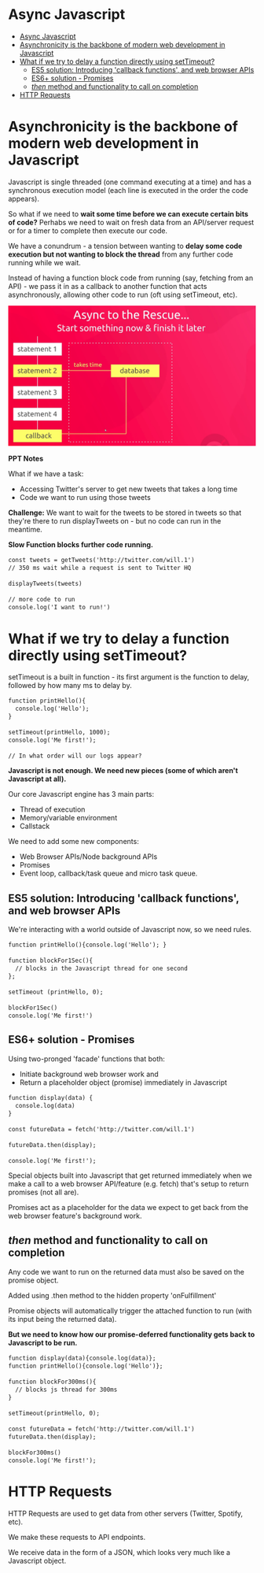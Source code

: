 # Async Javascript

- [Async Javascript](#async-javascript)
- [Asynchronicity is the backbone of modern web development in Javascript](#asynchronicity-is-the-backbone-of-modern-web-development-in-javascript)
- [What if we try to delay a function directly using setTimeout?](#what-if-we-try-to-delay-a-function-directly-using-settimeout)
  - [ES5 solution: Introducing 'callback functions', and web browser APIs](#es5-solution-introducing-callback-functions-and-web-browser-apis)
  - [ES6+ solution - Promises](#es6-solution---promises)
  - [*then* method and functionality to call on completion](#then-method-and-functionality-to-call-on-completion)
- [HTTP Requests](#http-requests)


# Asynchronicity is the backbone of modern web development in Javascript

Javascript is single threaded (one command executing at a time) and has a synchronous execution model (each line is executed in the order the code appears).

So what if we need to **wait some time before we can execute certain bits of code?** Perhabs we need to wait on fresh data from an API/server request or for a timer to complete then execute our code.

We have a conundrum - a tension between wanting to **delay some code execution but not wanting to block the thread** from any further code running while we wait.

Instead of having a function block code from running (say, fetching from an API) - we pass it in as a callback to another function that acts asynchronously, allowing other code to run (oft using setTimeout, etc).

![diagram](async-dia.png)


**PPT Notes**

What if we have a task:

- Accessing Twitter's server to get new tweets that takes a long time
- Code we want to run using those tweets

**Challenge:** We want to wait for the tweets to be stored in tweets so that they're there to run displayTweets on - but no code can run in the meantime.

**Slow Function blocks further code running.**

```
const tweets = getTweets('http://twitter.com/will.1')
// 350 ms wait while a request is sent to Twitter HQ

displayTweets(tweets)

// more code to run
console.log('I want to run!')
```

# What if we try to delay a function directly using setTimeout?

setTimeout is a built in function - its first argument is the function to delay, followed by how many ms to delay by.

```
function printHello(){
  console.log('Hello');
}

setTimeout(printHello, 1000);
console.log('Me first!');

// In what order will our logs appear?

```

**Javascript is not enough. We need new pieces (some of which aren't Javascript at all).**

Our core Javascript engine has 3 main parts:

- Thread of execution
- Memory/variable environment
- Callstack

We need to add some new components:

- Web Browser APIs/Node background APIs
- Promises
- Event loop, callback/task queue and micro task queue.

## ES5 solution: Introducing 'callback functions', and web browser APIs

We're interacting with a world outside of Javascript now, so we need rules.

```
function printHello(){console.log('Hello'); }

function blockFor1Sec(){
  // blocks in the Javascript thread for one second
};

setTimeout (printHello, 0);

blockFor1Sec()
console.log('Me first!')
```

## ES6+ solution - Promises

Using two-pronged 'facade' functions that both:

- Initiate background web browser work and
- Return a placeholder object (promise) immediately in Javascript

```
function display(data) {
  console.log(data)
}

const futureData = fetch('http://twitter.com/will.1')

futureData.then(display);

console.log('Me first!');
```

Special objects built into Javascript that get returned immediately when we make a call to a web browser API/feature (e.g. fetch) that's setup to return promises (not all are).

Promises act as a placeholder for the data we expect to get back from the web browser feature's background work.

## *then* method and functionality to call on completion

Any code we want to run on the returned data must also be saved on the promise object.

Added using .then method to the hidden property 'onFulfillment' 

Promise objects will automatically trigger the attached function to run (with its input being the returned data).

**But we need to know how our promise-deferred functionality gets back to Javascript to be run.**

```
function display(data){console.log(data)};
function printHello(){console.log('Hello')};

function blockFor300ms(){
  // blocks js thread for 300ms 
}

setTimeout(printHello, 0);

const futureData = fetch('http://twitter.com/will.1')
futureData.then(display);

blockFor300ms()
console.log('Me first!');
```


# HTTP Requests

HTTP Requests are used to get data from other servers (Twitter, Spotify, etc).

We make these requests to API endpoints.

We receive data in the form of a JSON, which looks very much like a Javascript object.

